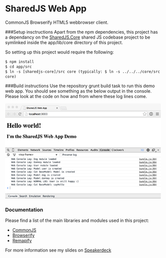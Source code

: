 # SharedJS Web App
CommonJS Browserify HTML5 webbrowser client.
	
###Setup insctructions
Apart from the npm dependencies, this project has a dependancy on the [SharedJS.Core](https://github.com/karaoak/SharedJS.Core) shared JS codebase project to be symlinked inside the app/lib/core directory of this project.

So setting up this project would require the following:

	$ npm install
	$ cd app/src
	$ ln -s [sharedjs-core]/src core (typically: $ ln -s ../../../core/src core)
	
###Build instructions
Use the repository grunt build task to run this demo web app.
You should see something as the below output in the console. Please look at the code on how and from where these log lines come.

![image](./documentation/sharedjs-web-app-console-log.png)

### Documentation
Please find a list of the main libraries and modules used in this project:

* [CommonJS](http://wiki.commonjs.org/wiki/CommonJS)
* [Browserify](http://browserify.org/)
* [Remapify](https://github.com/joeybaker/remapify)

For more information see my slides on [Speakerdeck](https://speakerdeck.com/karaoak/shared-web-plus-ti-app-javascript-codebase)

	

	
	
